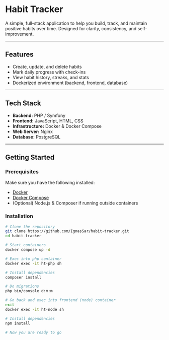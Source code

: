 # Habit Tracker

A simple, full-stack application to help you build, track, and maintain positive habits over time. Designed for clarity, consistency, and self-improvement.

---

## Features

- Create, update, and delete habits  
- Mark daily progress with check-ins  
- View habit history, streaks, and stats  
- Dockerized environment (backend, frontend, database)  

---

## Tech Stack

- **Backend:** PHP / Symfony
- **Frontend:** JavaScript, HTML, CSS  
- **Infrastructure:** Docker & Docker Compose  
- **Web Server:** Nginx  
- **Database:** PostgreSQL  

---

## Getting Started

### Prerequisites

Make sure you have the following installed:

- [Docker](https://www.docker.com/get-started)  
- [Docker Compose](https://docs.docker.com/compose/)  
- (Optional) Node.js & Composer if running outside containers  

### Installation

```bash
# Clone the repository
git clone https://github.com/IgnasSar/habit-tracker.git
cd habit-tracker

# Start containers
docker compose up -d

# Exec into php container
docker exec -it ht-php sh

# Install dependencies
composer install

# Do migrations
php bin/console d:m:m

# Go back and exec into frontend (node) container
exit
docker exec -it ht-node sh

# Install dependencies
npm install

# Now you are ready to go
